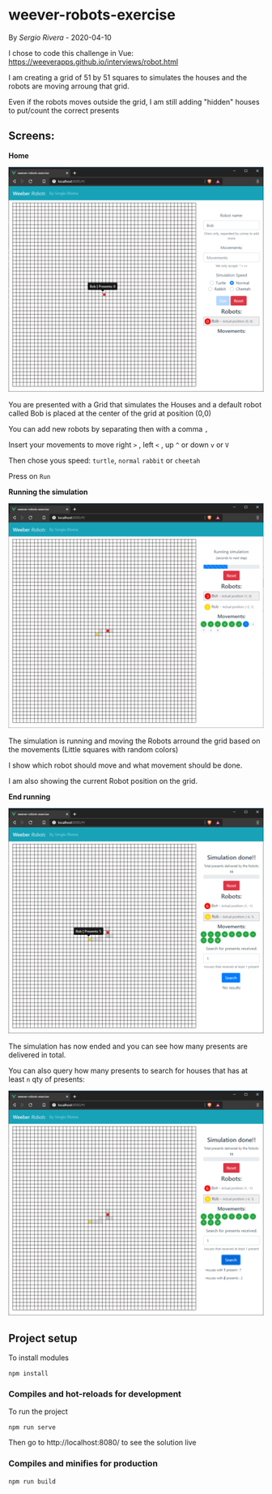 # weever-robots-exercise

By *Sergio Rivera* - 2020-04-10


I chose to code this challenge in Vue: https://weeverapps.github.io/interviews/robot.html  

I am creating a grid of 51 by 51 squares to simulates the houses and the robots are moving arroung that grid.

Even if the robots moves outside the grid, I am still adding "hidden" houses to put/count the correct presents



## Screens:

**Home**

![home](public/img/home.png)

You are presented with a Grid that simulates the Houses and a default robot called Bob is placed at the center of the grid 
at position (0,0)

You can add new robots by separating then with a comma ``,``

Insert your movements to move right ``>`` , left ``<`` , up ``^``  or down ``v``  or ``V`` 

Then chose yous speed: ``turtle``, ``normal`` ``rabbit`` or ``cheetah`` 

Press on ``Run`` 

**Running the simulation**

![running](public/img/running.png)

The simulation is running and moving the Robots arround the grid based on the movements (Little squares with random colors)

I show which robot should move and what movement should be done.

I am also showing the current Robot position on the grid.

**End running**

![running](public/img/end-running.png)

The simulation has now ended and you can see how many presents are delivered in total.

You can also query how many presents to search for houses that has at least ``n``  qty of presents:

![running](public/img/query-result.png)




## Project setup
To install modules
```
npm install
```

### Compiles and hot-reloads for development
To run the project
```
npm run serve
```
Then go to http://localhost:8080/ to see the solution live

### Compiles and minifies for production
```
npm run build
```